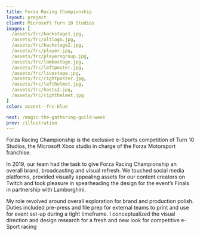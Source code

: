 ```yaml
---
title: Forza Racing Championship
layout: project
client: Microsoft Turn 10 Studios
images: [
  /assets/frc/backstage1.jpg,
  /assets/frc/altlogo.jpg,
  /assets/frc/backstage2.jpg,
  /assets/frc/player.jpg,
  /assets/frc/playersgroup.jpg,
  /assets/frc/lambostage.jpg,
  /assets/frc/leftposter.jpg,
  /assets/frc/livestage.jpg,
  /assets/frc/rightposter.jpg,
  /assets/frc/lefthelmet.jpg,
  /assets/frc/hosts2.jpg,
  /assets/frc/righthelmet.jpg
]
color: accent--frc-blue

next: /magic-the-gathering-guild-week
prev: /illustration
---
```


Forza Racing Championship is the exclusive e-Sports competition of Turn 10 Studios, the Microsoft Xbox studio in charge of the Forza Motorsport franchise.

In 2019, our team had the task to give Forza Racing Championship an overall brand, broadcasting and visual refresh. We touched social media platforms, provided visually appealing assets for our content creators on Twitch and took pleasure in spearheading the design for the event’s Finals in partnership with Lamborghini.

My role revolved around overall exploration for brand and production polish. Duties included pre-press and file prep for external teams to print and use for event set-up during a tight timeframe. I conceptualized the visual direction and design research for a fresh and new look for competitive e-Sport racing

